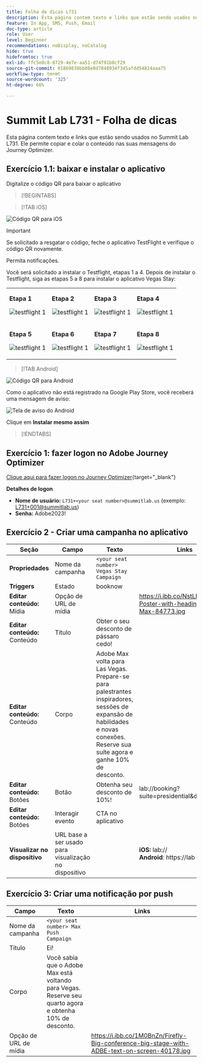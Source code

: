 ```yaml
---
title: Folha de dicas L731
description: Esta página contem texto e links que estão sendo usados no Summit Lab L731.
feature: In App, SMS, Push, Email
doc-type: article
role: User
level: Beginner
recommendations: noDisplay, noCatalog
hide: true
hidefromtoc: true
exl-id: ffc5e8c8-8729-4e7e-aa51-d74f91b0cf29
source-git-commit: 01869838bb08e0d7848934f345afdd54824aaa75
workflow-type: tm+mt
source-wordcount: '325'
ht-degree: 66%

---
```


# Summit Lab L731 - Folha de dicas

Esta página contem texto e links que estão sendo usados no Summit Lab L731. Ele permite copiar e colar o conteúdo nas suas mensagens do Journey Optimizer.

## Exercício 1.1: baixar e instalar o aplicativo

Digitalize o código QR para baixar o aplicativo

>[!BEGINTABS]

>[!TAB iOS]

![Código QR para iOS](/help/assets/lab731-ios-qr-code.png)

>[!IMPORTANT]
>
>Se solicitado a resgatar o código, feche o aplicativo TestFlight e verifique o código QR novamente.
>
>Permita notificações.
>

Você será solicitado a instalar o Testflight, etapas 1 a 4. Depois de instalar o Testflight, siga as etapas 5 a 8 para instalar o aplicativo Vegas Stay:

<table>
<tr>
</tr>
<tr>
<td>
 <div>
      <p>
      <b>Etapa 1 </b>
      <p>
      <a>
        <img alt="testflight 1" src="../assets/l731-ios-install/ios-install-1.png"/>
      </a>
      </div>
  </td>
  <td>
 <div>
      <p>
      <b>Etapa 2 </b>
      <p>
      <a>
        <img alt="testflight 1" src="../assets/l731-ios-install/ios-install-2.PNG"/>
      </a>
      </div>
  </td>
  <td>
 <div>
      <p>
      <b>Etapa 3 </b>
      <p>
      <a>
        <img alt="testflight 1" src="../assets/l731-ios-install/ios-install-3.PNG"/>
      </a>
      </div>
  </td>
  <td>
 <div>
      <p>
      <b>Etapa 4 </b>
      <p>
      <a>
        <img alt="testflight 1" src="../assets/l731-ios-install/ios-install-4.PNG"/>
      </a>
      </div>
  </td>
  </tr>
  <tr>
<td>
 <div>
      <p>
      <b>Etapa 5 </b>
      <p>
      <a>
        <img alt="testflight 1" src="../assets/l731-ios-install/ios-install-5.PNG"/>
      </a>
      </div>
  </td>
  <td>
 <div>
      <p>
      <a>
      <b>Etapa 6 </b>
      <p>
        <img alt="testflight 1" src="../assets/l731-ios-install/ios-install-6.PNG"/>
      </a>
      </div>
  </td>
  <td>
 <div>
      <p>
      <a>
      <b>Etapa 7 </b>
      <p>
        <img alt="testflight 1" src="../assets/l731-ios-install/ios-install-7.PNG"/>
      </a>
      </div>
  </td>
  <td>
 <div>
      <p>
      <a>
      <b>Etapa 8 </b>
      <p>
        <img alt="testflight 1" src="../assets/l731-ios-install/ios-install-8.PNG"/>
      </a>
      </div>
  </td>
  </tr>
</table>

>[!TAB Android]

![Código QR para Android](/help/assets/lab731-android-qr-code.png)

Como o aplicativo não está registrado na Google Play Store, você receberá uma mensagem de aviso:

![Tela de aviso do Android](/help/assets/lab731-install-android.png)

Clique em **Instalar mesmo assim**

>[!ENDTABS]

## Exercício 1: fazer logon no Adobe Journey Optimizer

[Clique aqui para fazer logon no Journey Optimizer](https://experience.adobe.com/#/@techmarketingdemos/sname:summit-2023-ajo-lab/journey-optimizer/home){target="_blank"}

**Detalhes de logon**

* **Nome de usuário:** `L731+<your seat number>@summitlab.us` (exemplo: L731+001@summitlab.us)
* **Senha:** Adobe2023!


## Exercício 2 - Criar uma campanha no aplicativo

| Seção | Campo | Texto | Links |
|----|----|----|----|
| **Propriedades** | Nome da campanha | `<your seat number> Vegas Stay Campaign` |  |
| **Triggers** | Estado | booknow |  |
| **Editar conteúdo:** Mídia | Opção de URL de mídia |  | https://i.ibb.co/NstLhjW/Firefly-Poster-with-heading-Adobe-Max-84773.jpg |
| **Editar conteúdo:** Conteúdo | Título | Obter o seu desconto de pássaro cedo! |  |
| **Editar conteúdo:** Conteúdo | Corpo | Adobe Max volta para Las Vegas. Prepare-se para palestrantes inspiradores, sessões de expansão de habilidades e novas conexões. Reserve sua suíte agora e ganhe 10% de desconto. |  |
| **Editar conteúdo:** Botões | Botão | Obtenha seu desconto de 10%! | lab://booking?suite=presidential&amp;discount=10 |
| **Editar conteúdo:** Botões | Interagir evento | CTA no aplicativo |  |
| **Visualizar no dispositivo** | URL base a ser usado para visualização no dispositivo |  | **iOS:** lab:// <br>**Android**: https://lab |

## Exercício 3: Criar uma notificação por push

| Campo | Texto | Links |
|----|----|----|
| Nome da campanha | `<your seat number> Max Push Campaign` |  |
| Título | Ei! |  |
| Corpo | Você sabia que o Adobe Max está voltando para Vegas. Reserve seu quarto agora e obtenha 10% de desconto. |  |
| Opção de URL de mídia |  | https://i.ibb.co/1M0BnZn/Firefly-Big-conference-big-stage-with-ADBE-text-on-screen-40178.jpg |
